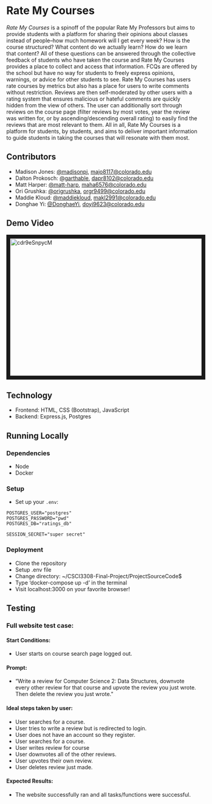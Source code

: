 # Rate My Courses
*Rate My Courses* is a spinoff of the popular Rate My Professors but aims to provide students with a platform for sharing their opinions about classes instead of people–how much homework will I get every week? How is the course structured? What content do we actually learn? How do we learn that content? All of these questions can be answered through the collective feedback of students who have taken the course and Rate My Courses provides a place to collect and access that information.
FCQs are offered by the school but have no way for students to freely express opinions, warnings, or advice for other students to see. Rate My Courses has users rate courses by metrics but also has a place for users to write comments without restriction. Reviews are then self-moderated by other users with a rating system that ensures malicious or hateful comments are quickly hidden from the view of others. The user can additionally sort through reviews on the course page (filter reviews by most votes, year the review was written for, or by ascending/descending overall rating) to easily find the reviews that are most relevant to them. All in all, Rate My Courses is a platform for students, by students, and aims to deliver important information to guide students in taking the courses that will resonate with them most.  

## Contributors
- Madison Jones: [@madisonpj](https://github.com/madisonpj), majo8117@colorado.edu
- Dalton Prokosch: [@garthable](https://github.com/garthable), dapr8102@colorado.edu
- Matt Harper: [@matt-harp](https://github.com/matt-harp), maha6576@colorado.edu
- Ori Grushka: [@origrushka](https://github.com/origrushka), orgr9499@colorado.edu
- Maddie Kloud: [@maddiekloud](https://github.com/maddiekloud), makl2991@colorado.edu
- Donghae Yi: [@DonghaeYi](https://github.com/DonghaeYi), doyi9623@colorado.edu

## Demo Video
<a href="http://www.youtube.com/watch?feature=player_embedded&v=cdr9eSnpycM" target="_blank"><img src="https://github.com/madisonpj/CSCI3308-Final-Project/assets/132002675/0082e827-dcbe-4411-8dfe-0988d24b7a73" alt="cdr9eSnpycM" width="683.33" height="360" border="10" /></a>

## Technology
- Frontend: HTML, CSS (Bootstrap), JavaScript
- Backend: Express.js, Postgres

## Running Locally
### Dependencies
- Node
- Docker

### Setup
- Set up your `.env`:
```
POSTGRES_USER="postgres"
POSTGRES_PASSWORD="pwd"
POSTGRES_DB="ratings_db"

SESSION_SECRET="super secret"
```

### Deployment
- Clone the repository
- Setup .env file
- Change directory: ~/CSCI3308-Final-Project/ProjectSourceCode$
- Type ‘docker-compose up -d’ in the terminal
- Visit localhost:3000 on your favorite browser!

## Testing
### Full website test case:
#### Start Conditions:
- User starts on course search page logged out.
#### Prompt:
- “Write a review for Computer Science 2: Data Structures, downvote every other review for that course and upvote the review you just wrote. Then delete the review you just wrote.”
#### Ideal steps taken by user:
- User searches for a course.
- User tries to write a review but is redirected to login.
- User does not have an account so they register.
- User searches for a course.
- User writes review for course
- User downvotes all of the other reviews. 
- User upvotes their own review.
- User deletes review just made.
#### Expected Results:
- The website successfully ran and all tasks/functions were successful.
